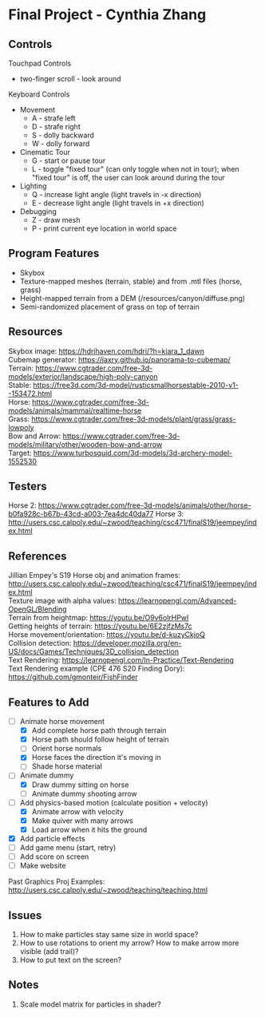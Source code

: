 # Final Project - Cynthia Zhang

## Controls
Touchpad Controls
* two-finger scroll - look around

Keyboard Controls
* Movement
    * A - strafe left
    * D - strafe right
    * S - dolly backward
    * W - dolly forward
* Cinematic Tour
    * G - start or pause tour
    * L - toggle "fixed tour" (can only toggle when not in tour); when "fixed tour" is off, the user can look around during the tour
* Lighting
    * Q - increase light angle (light travels in -x direction)
    * E - decrease light angle (light travels in +x direction)
* Debugging
    * Z - draw mesh 
    * P - print current eye location in world space

## Program Features
* Skybox
* Texture-mapped meshes (terrain, stable) and from .mtl files (horse, grass)
* Height-mapped terrain from a DEM (/resources/canyon/diffuse.png)
* Semi-randomized placement of grass on top of terrain

## Resources 
Skybox image: https://hdrihaven.com/hdri/?h=kiara_1_dawn \
Cubemap generator: https://jaxry.github.io/panorama-to-cubemap/ \
Terrain: https://www.cgtrader.com/free-3d-models/exterior/landscape/high-poly-canyon \
Stable: https://free3d.com/3d-model/rusticsmallhorsestable-2010-v1--153472.html \
Horse: https://www.cgtrader.com/free-3d-models/animals/mammal/realtime-horse \
Grass: https://www.cgtrader.com/free-3d-models/plant/grass/grass-lowpoly \
Bow and Arrow: https://www.cgtrader.com/free-3d-models/military/other/wooden-bow-and-arrow \
Target: https://www.turbosquid.com/3d-models/3d-archery-model-1552530

## Testers
Horse 2: https://www.cgtrader.com/free-3d-models/animals/other/horse-b0fa928c-b67b-43cd-a003-7ea4dc40da77
Horse 3: http://users.csc.calpoly.edu/~zwood/teaching/csc471/finalS19/jeempey/index.html

## References
Jillian Empey's S19 Horse obj and animation frames: http://users.csc.calpoly.edu/~zwood/teaching/csc471/finalS19/jeempey/index.html \
Texture image with alpha values: https://learnopengl.com/Advanced-OpenGL/Blending \
Terrain from heightmap: https://youtu.be/O9v6olrHPwI \
Getting heights of terrain: https://youtu.be/6E2zjfzMs7c \
Horse movement/orientation: https://youtu.be/d-kuzyCkjoQ \
Collision detection: https://developer.mozilla.org/en-US/docs/Games/Techniques/3D_collision_detection \
Text Rendering: https://learnopengl.com/In-Practice/Text-Rendering \
Text Rendering example (CPE 476 S20 Finding Dory): https://github.com/gmonteir/FishFinder

## Features to Add
- [ ] Animate horse movement
    - [x] Add complete horse path through terrain
    - [x] Horse path should follow height of terrain
    - [ ] Orient horse normals
    - [x] Horse faces the direction it's moving in
    - [ ] Shade horse material
- [ ] Animate dummy
    - [x] Draw dummy sitting on horse
    - [ ] Animate dummy shooting arrow
- [ ] Add physics-based motion (calculate position + velocity)
    - [x] Animate arrow with velocity
    - [x] Make quiver with many arrows
    - [x] Load arrow when it hits the ground
- [x] Add particle effects
- [ ] Add game menu (start, retry)
- [ ] Add score on screen
- [ ] Make website

Past Graphics Proj Examples: http://users.csc.calpoly.edu/~zwood/teaching/teaching.html

## Issues
1. How to make particles stay same size in world space? 
2. How to use rotations to orient my arrow? How to make arrow more visible (add trail)? 
3. How to put text on the screen? 

## Notes
1. Scale model matrix for particles in shader? 